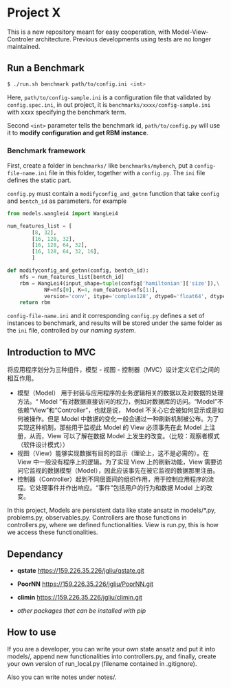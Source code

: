Project X
=====================
This is a new repository meant for easy cooperation, with Model-View-Controler architecture.
Previous developments using tests are no longer maintained.

## Run a Benchmark

```bash
$ ./run.sh benchmark path/to/config.ini <int>
```

Here, `path/to/config-sample.ini` is a configuration file that validated by `config.spec.ini`, in out project, it is `benchmarks/xxxx/config-sample.ini` with xxxx specifying the benchmark term.

Second  `<int>` parameter tells the benchmark id, `path/to/config.py` will use it to **modify configuration and get RBM instance**.

### Benchmark framework

First, create a folder in `benchmarks/` like `benchmarks/mybench`, put a `config-file-name.ini` file in this folder, together with a `config.py`. The `ini` file defines the static part.

 `config.py` must contain a `modifyconfig_and_getnn` function that take `config` and `bentch_id` as parameters. for example

```python
from models.wanglei4 import WangLei4

num_features_list = [
        [8, 32],
        [16, 128, 32],
        [16, 128, 64, 32],
        [16, 128, 64, 32, 16],
        ]

def modifyconfig_and_getnn(config, bentch_id):
    nfs = num_features_list[bentch_id]
    rbm = WangLei4(input_shape=tuple(config['hamiltonian']['size']),\
            NF=nfs[0], K=4, num_features=nfs[1:],
            version='conv', itype='complex128', dtype0='float64', dtype1='complex128')
    return rbm
```

`config-file-name.ini` and it corresponding `config.py` defines a set of instances to benchmark, and results will be stored under the same folder as the `ini` file, controlled by our *naming system*.

## Introduction to MVC

将应用程序划分为三种组件，模型 - 视图 - 控制器（MVC）设计定义它们之间的相互作用。
* 模型（Model） 用于封装与应用程序的业务逻辑相关的数据以及对数据的处理方法。“ Model ”有对数据直接访问的权力，例如对数据库的访问。“Model”不依赖“View”和“Controller”，也就是说， Model 不关心它会被如何显示或是如何被操作。但是 Model 中数据的变化一般会通过一种刷新机制被公布。为了实现这种机制，那些用于监视此 Model 的 View 必须事先在此 Model 上注册，从而，View 可以了解在数据 Model 上发生的改变。（比较：观察者模式（软件设计模式））
* 视图（View）能够实现数据有目的的显示（理论上，这不是必需的）。在 View 中一般没有程序上的逻辑。为了实现 View 上的刷新功能，View 需要访问它监视的数据模型（Model），因此应该事先在被它监视的数据那里注册。
* 控制器（Controller）起到不同层面间的组织作用，用于控制应用程序的流程。它处理事件并作出响应。“事件”包括用户的行为和数据 Model 上的改变。

In this project, Models are persistent data like state ansatz in models/\*.py, problems.py, observables.py.
Controllers are those functions in controllers.py, where we defined functionalities. View is run.py, this is how we access these functionalities.

## Dependancy
* **qstate** https://159.226.35.226/jgliu/qstate.git
* **PoorNN** https://159.226.35.226/jgliu/PoorNN.git
* **climin** https://159.226.35.226/jgliu/climin.git

* *other packages that can be installed with pip*

## How to use

If you are a developer, you can write your own state ansatz and put it into models/, append new functionalities into controllers.py,
and finally, create your own version of run\_local.py (filename contained in .gitignore).

Also you can write notes under notes/.
